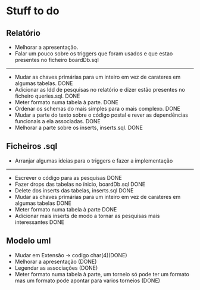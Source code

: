 # Stuff to do #

## Relatório ##
* Melhorar a apresentação.
* Falar um pouco sobre os triggers que foram usados e que estao presentes no ficheiro boardDb.sql
---
* Mudar as chaves primárias para um inteiro em vez de carateres em algumas tabelas. DONE
* Adicionar as ldd de pesquisas no relatório e dizer estão presentes no ficheiro queries.sql. DONE
* Meter formato numa tabela à parte. DONE
* Ordenar os schemas do mais simples para o mais complexo. DONE
* Mudar a parte do texto sobre o código postal e rever as dependências funcionais a ela associadas. DONE
* Melhorar a parte sobre os inserts, inserts.sql. DONE

## Ficheiros .sql ##
* Arranjar algumas ideias para o triggers e fazer a implementação
---
* Escrever o código para as pesquisas DONE
* Fazer drops das tabelas no ínicio, boardDb.sql DONE
* Delete dos inserts das tabelas, inserts.sql DONE
* Mudar as chaves primárias para um inteiro em vez de carateres em algumas tabelas DONE
* Meter formato numa tabela à parte DONE
* Adicionar mais inserts de modo a tornar as pesquisas mais interessantes DONE

## Modelo uml ##
* Mudar em Extensão -> codigo char(4)(DONE)
* Melhorar a apresentação (DONE)
* Legendar as associações (DONE)
* Meter formato numa tabela à parte, um torneio só pode ter um formato mas um formato pode apontar para varios torneios (DONE)
